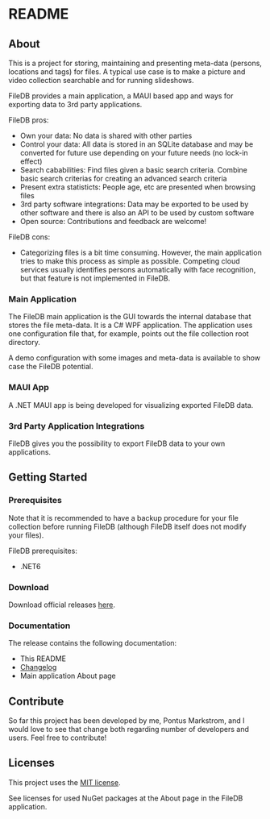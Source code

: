 # README #

## About ##

This is a project for storing, maintaining and presenting meta-data (persons, locations and tags) for files. A typical use case is to make a picture and video collection searchable and for running slideshows.

FileDB provides a main application, a MAUI based app and ways for exporting data to 3rd party applications.

FileDB pros:

* Own your data: No data is shared with other parties
* Control your data: All data is stored in an SQLite database and may be converted for future use depending on your future needs (no lock-in effect)
* Search cababilities: Find files given a basic search criteria. Combine basic search criterias for creating an advanced search criteria
* Present extra statisticts: People age, etc are presented when browsing files
* 3rd party software integrations: Data may be exported to be used by other software and there is also an API to be used by custom software
* Open source: Contributions and feedback are welcome!

FileDB cons:

* Categorizing files is a bit time consuming. However, the main application tries to make this process as simple as possible. Competing cloud services usually identifies persons automatically with face recognition, but that feature is not implemented in FileDB.

### Main Application ###

The FileDB main application is the GUI towards the internal database that stores the file meta-data. It is a C# WPF application. The application uses one configuration file that, for example, points out the file collection root directory.

A demo configuration with some images and meta-data is available to show case the FileDB potential.

### MAUI App ###

A .NET MAUI app is being developed for visualizing exported FileDB data.

### 3rd Party Application Integrations ###

FileDB gives you the possibility to export FileDB data to your own applications.

## Getting Started ##

### Prerequisites ###

Note that it is recommended to have a backup procedure for your file collection before running FileDB (although FileDB itself does not modify your files).

FileDB prerequisites:

- .NET6

### Download ###

Download official releases [here](https://drive.google.com/drive/folders/1GyZpdDcMdUOlvvtwtKUuylazoy7XaIcm).

### Documentation ###

The release contains the following documentation:

* This README
* [Changelog](CHANGES.txt)
* Main application About page

## Contribute ##

So far this project has been developed by me, Pontus Markstrom, and I would love to see that change both regarding number of developers and users. Feel free to contribute!

## Licenses ##

This project uses the [MIT license](LICENSE.txt).

See licenses for used NuGet packages at the About page in the FileDB application.
